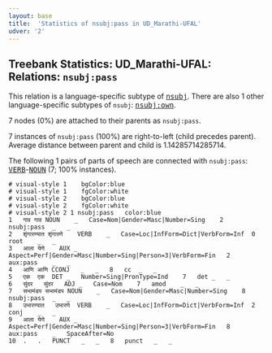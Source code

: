 ```yaml
---
layout: base
title:  'Statistics of nsubj:pass in UD_Marathi-UFAL'
udver: '2'
---
```


## Treebank Statistics: UD_Marathi-UFAL: Relations: `nsubj:pass`

This relation is a language-specific subtype of <tt><a href="mr_ufal-dep-nsubj.html">nsubj</a></tt>.
There are also 1 other language-specific subtypes of `nsubj`: <tt><a href="mr_ufal-dep-nsubj-own.html">nsubj:own</a></tt>.

7 nodes (0%) are attached to their parents as `nsubj:pass`.

7 instances of `nsubj:pass` (100%) are right-to-left (child precedes parent).
Average distance between parent and child is 1.14285714285714.

The following 1 pairs of parts of speech are connected with `nsubj:pass`: <tt><a href="mr_ufal-pos-VERB.html">VERB</a></tt>-<tt><a href="mr_ufal-pos-NOUN.html">NOUN</a></tt> (7; 100% instances).


~~~ conllu
# visual-style 1	bgColor:blue
# visual-style 1	fgColor:white
# visual-style 2	bgColor:blue
# visual-style 2	fgColor:white
# visual-style 2 1 nsubj:pass	color:blue
1	गाव	गाव	NOUN	_	Case=Nom|Gender=Masc|Number=Sing	2	nsubj:pass	_	_
2	शृंगारण्यात	शृंगारणे	VERB	_	Case=Loc|InfForm=Dict|VerbForm=Inf	0	root	_	_
3	आला	येणे	AUX	_	Aspect=Perf|Gender=Masc|Number=Sing|Person=3|VerbForm=Fin	2	aux:pass	_	_
4	आणि	आणि	CCONJ	_	_	8	cc	_	_
5	एक	एक	DET	_	Number=Sing|PronType=Ind	7	det	_	_
6	सुंदर	सुंदर	ADJ	_	Case=Nom	7	amod	_	_
7	सभामंडप	सभामंडप	NOUN	_	Case=Nom|Gender=Masc|Number=Sing	8	nsubj:pass	_	_
8	उभारण्यात	उभारणे	VERB	_	Case=Loc|InfForm=Dict|VerbForm=Inf	2	conj	_	_
9	आला	येणे	AUX	_	Aspect=Perf|Gender=Masc|Number=Sing|Person=3|VerbForm=Fin	8	aux:pass	_	SpaceAfter=No
10	.	.	PUNCT	_	_	8	punct	_	_

~~~


